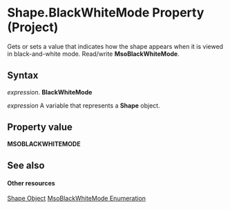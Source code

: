 
# Shape.BlackWhiteMode Property (Project)
Gets or sets a value that indicates how the shape appears when it is viewed in black-and-white mode. Read/write  **MsoBlackWhiteMode**.

## Syntax

 _expression_. **BlackWhiteMode**

 _expression_ A variable that represents a **Shape** object.


## Property value

 **MSOBLACKWHITEMODE**


## See also


#### Other resources


[Shape Object](d2b32bcd-5595-a4a7-9772-feb25fd0103a.md)
[MsoBlackWhiteMode Enumeration](http://msdn.microsoft.com/en-us/library/office/ff860913%28v=office.15%29)
